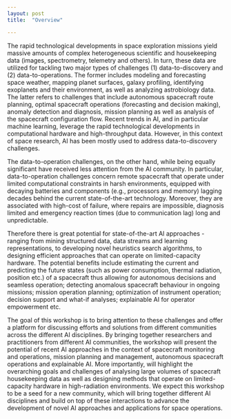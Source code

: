 ```yaml
---
layout: post
title:  "Overview"

---
```


The rapid technological developments in space exploration missions yield massive amounts of complex heterogeneous scientific and housekeeping data (images, spectrometry, telemetry and others). In turn, these data are utilized for tackling two major types of challenges (1) data-to-discovery and (2) data-to-operations. The former includes modeling and forecasting space weather, mapping planet surfaces, galaxy profiling, identifying exoplanets and their environment, as well as analyzing astrobiology data. The latter refers to challenges that include autonomous spacecraft route planning, optimal spacecraft operations (forecasting and decision making), anomaly detection and diagnosis, mission planning as well as analysis of the spacecraft configuration flow. Recent trends in AI, and in particular machine learning, leverage the rapid technological developments in computational hardware and high-throughput data. However, in this context of space research, AI has been mostly used to address data-to-discovery challenges.

The data-to-operation challenges, on the other hand, while being equally significant have received less attention from the AI community. In particular, data-to-operation challenges concern remote spacecraft that operate under limited computational constraints in harsh environments, equipped with decaying batteries and components (e.g., processors and memory) lagging decades behind the current state-of-the-art technology. Moreover, they are associated with high-cost of failure, where repairs are impossible, diagnosis limited and emergency reaction times (due to communication lag) long and unpredictable.

Therefore there is great potential for state-of-the-art AI approaches - ranging from mining structured data, data streams and learning representations, to developing novel heuristics search algorithms, to designing efficient approaches that can operate on limited-capacity hardware. The potential benefits include estimating the current and predicting the future states (such as power consumption, thermal radiation, position etc.) of a spacecraft thus allowing for autonomous decisions and seamless operation; detecting anomalous spacecraft behaviour in ongoing missions; mission operation planning; optimization of instrument operation; decision support and what-if analyses; explainable AI for operator empowerment etc.

The goal of this workshop is to bring attention to these challenges and offer a platform for discussing efforts and solutions from different communities across the different AI disciplines. By bringing together researchers and practitioners from different AI communities, the workshop will present the potential of recent AI approaches in the context of spacecraft monitoring and operations, mission planning and management, autonomous spacecraft operations and explainable AI. More importantly, will highlight the overarching goals and challenges of analysing large volumes of spacecraft housekeeping data as well as designing methods that operate on limited-capacity hardware in high-radiation environments. We expect this workshop to be a seed for a new community, which will bring together different AI disciplines and build on top of these interactions to advance the development of novel AI approaches and applications for space operations.